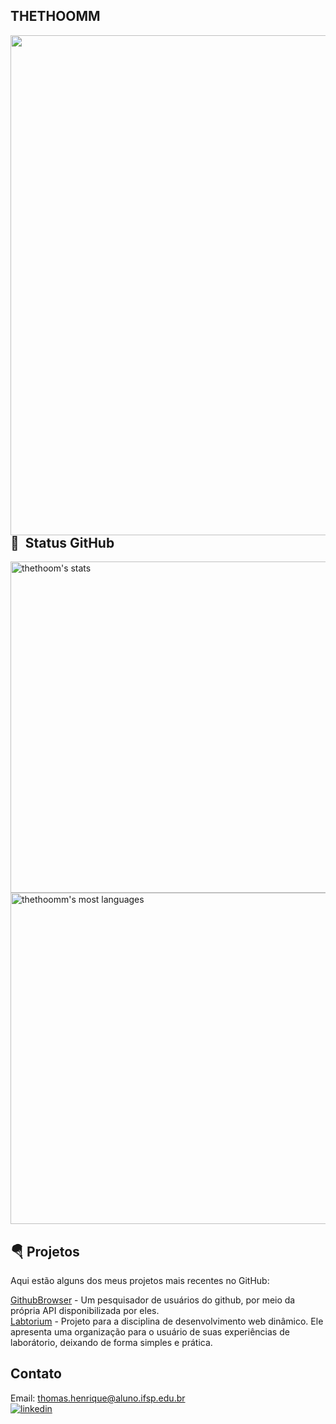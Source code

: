 ## THETHOOMM 

<!--   ![JavaScript](https://img.shields.io/badge/-JavaScript-05122A?style=flat&logo=javascript)&nbsp;
  ![C](https://img.shields.io/badge/-C-05122A?style=flat&logo=c)&nbsp;
  ![Python](https://img.shields.io/badge/-Python-05122A?style=flat&logo=python)&nbsp;
  ![Node.js](https://img.shields.io/badge/-Node.js-05122A?style=flat&logo=node.js)&nbsp;
  ![HTML](https://img.shields.io/badge/-HTML-05122A?style=flat&logo=HTML5)&nbsp;
  ![CSS](https://img.shields.io/badge/-CSS-05122A?style=flat&logo=CSS3&logoColor=1572B6)&nbsp;
  ![React](https://img.shields.io/badge/-React-05122A?style=flat&logo=react)&nbsp;
  ![Visual Studio Code](https://img.shields.io/badge/-Visual%20Studio%20Code-05122A?style=flat&logo=visual-studio-code&logoColor=007ACC)&nbsp;
  ![Git](https://img.shields.io/badge/-Git-05122A?style=flat&logo=git)&nbsp;
  ![GitHub](https://img.shields.io/badge/-GitHub-05122A?style=flat&logo=github)&nbsp; -->

<img align="right" height="800cm" src="https://raw.githubusercontent.com/gist/thethoomm/0b40c9032f2453f1a1dd2ff191fa8e6e/raw/8d37f4fc306160e73662f77dedf3740138addb53/githubcard.svg">

<!--   - 🔥 Estudante do IFSP Campinas
  - 🛰 Atualmente estudando Kotlin e ReactJS
  - ❤ INFO por amor -->



## 🔮 &nbsp;Status GitHub 


<p align="left">
<img width="530em" src="https://github-readme-stats.vercel.app/api?username=thethoomm&show_icons=true&theme=radical" alt="thethoom's stats"/>
<img width="530em" src="https://github-readme-stats.vercel.app/api/top-langs/?username=thethoomm&layout=compact&theme=radical" alt="thethoomm's most languages"/>
</p>

## 🪂 Projetos
Aqui estão alguns dos meus projetos mais recentes no GitHub:

[GithubBrowser](https://github.com/thethoomm/githubbrowser) - Um pesquisador de usuários do github, por meio da própria API disponibilizada por eles. <br>
[Labtorium](https://github.com/thethoomm/labtorium_iwdproject) - Projeto para a disciplina de desenvolvimento web dinâmico. Ele apresenta uma organização para o usuário de suas experiências de laborátorio, deixando de forma simples e prática.<br>
## Contato

Email: [thomas.henrique@aluno.ifsp.edu.br](https://mail.google.com/mail/u/0/#inbox?compose=CllgCJlHmvqpXmdSNqdJZmxZJltCgJWGRxxWtfzVBzFglWLRQfJrvftznPllhvLpXRrxVsbCCWg)
<br>
<a href="https://linkedin.com/in/thomashssantos" target="_blank">
  <img align="center" src="https://img.shields.io/badge/-thethoomm-05122A?style=blueviolet&logo=linkedin" alt="linkedin"/>
</a>
<br>
